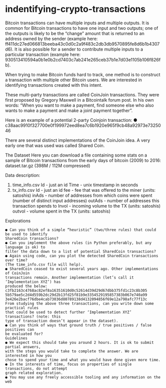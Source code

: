 # indentifying-crypto-transactions

Bitcoin transactions can have multiple inputs and multiple outputs. It is common for Bitcoin
transactions to have one input and two outputs; one of the outputs is likely to be the
“change” amount that is returned to an address owned by the sender (example here:
ff411dc27ed066813beeba43c0d0c2a9f483c2db3db9570895fe8d6b1b4307d6). It is also
possible for a sender to contribute multiple inputs to a particular transaction (example here:
930513410594a0b1e0b2cd7403c7ab241e265ceb37b1e7d03e1105b106f826fb).

When trying to make Bitcoin funds hard to track, one method is to construct a transaction
with multiple other Bitcoin users. We are interested in identifying transactions created with
this intent.

These multi-party transactions are called CoinJoin transactions. They were first proposed by
Gregory Maxwell in a Bitcointalk forum post. In his own words: “When you want to make a
payment, find someone else who also wants to make a payment and make a joint payment
together”.

Here is an example of a potential 2-party Coinjoin transaction:
  ● c38aac9910f327700e0f199972eed8ea7c6b1920e965f9cb48a92973e7325046

There are several distinct implementations of the CoinJoin idea. A very early one that was
used was called Shared Coin.

The Dataset
Here you can download a file containing some stats on a sample of Bitcoin transactions from
the early days of bitcoin (2009) to 2016: dataset.tar.gz (398M / 112M compressed)

Data description:
  1. time_info.csv
  Id - just an id
  Time - unix timestamp in seconds
  2. tx_info.csv
  Id - just an id
  fee - fee that was offered to the miner (units: satoshis)
  inAds - number of addresses from which coins were spent (number of distinct input addresses)
  outAds - number of addresses this transaction spends to
  Invol - incoming volume to the TX (units: satoshis)
  outvol - volume spent in the TX (units: satoshis)

Explorations

    ● Can you think of a simple “heuristic” (two/three rules) that could be used to identify
    SharedCoin transactions?
    ● Can you implement the above rules (in Python preferably, but any language is ok) to
    filter the data down to a list of potential SharedCoin transactions?
    ● Again using code, can you plot the detected SharedCoin transactions over time?
    (The time_info.csv file will help).
    ● SharedCoin ceased to exist several years ago. Other implementations of CoinJoin
    transactions remain. Another implementation (let’s call it ‘Implementation XYZ’) has
    produced the below:
    c3fb2163c4768ac82ef8a16351610d0c52614d39d29d67dbb375fd1c23c8b305
    5b579ae5c2d4d559b2dc29d2b13fd25f81b9e3354529195857383b067e740a99
    3e426e2bacf76dbe4cab73036d80789138d4132094856f69e12a798afc77f13c
    From studying the above three transactions, can you write down some practical rules
    that could be used to detect further ‘Implementation XYZ’ transactions? (note: this
    type of transaction doesn’t appear in the dataset).
    ● Can you think of ways that ground truth / true positives / false positives can
    be evaluated for?
    Guidelines
    ● We expect this should take you around 2 hours. It is ok to submit partial answers,
    with the steps you would take to complete the answer. We are interested in how you
    chose to spend your time and what you would have done given more time.
    ● In the interests of time, focus on properties of single transactions, do not attempt
    graph related exploration.
    ● You may use any freely accessible tooling and any information on the web
